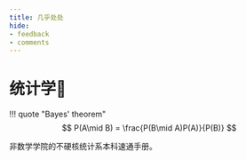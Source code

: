 ```yaml
---
title: 几乎处处
hide:
- feedback
- comments
---
```


# 统计学🎲

!!! quote "Bayes' theorem"
	$$
    P(A\mid B) = \frac{P(B\mid A)P(A)}{P(B)}
    $$


非数学学院的不硬核统计系本科速通手册。